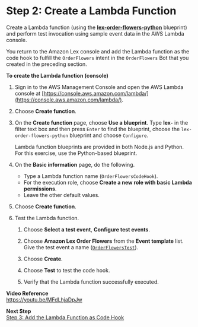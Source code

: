 # Step 2: Create a Lambda Function

Create a Lambda function (using the **[lex-order-flowers-python](../source/lex-order-flowers-python.py)** blueprint) and perform test invocation using sample event data in the AWS Lambda console.

You return to the Amazon Lex console and add the Lambda function as the code hook to fulfill the `OrderFlowers` intent in the `OrderFlowers` Bot that you created in the preceding section.

**To create the Lambda function (console)**

1. Sign in to the AWS Management Console and open the AWS Lambda console at [https://console.aws.amazon.com/lambda/](https://console.aws.amazon.com/lambda/).

1. Choose **Create function**.

1. On the **Create function** page, choose **Use a blueprint**. Type **lex-** in the filter text box and then press `Enter` to find the blueprint, choose the `lex-order-flowers-python` blueprint and choose `Configure`.

   Lambda function blueprints are provided in both Node.js and Python. For this exercise, use the Python-based blueprint.

1. On the **Basic information** page, do the following.
   + Type a Lambda function name (`OrderFlowersCodeHook`).
   + For the execution role, choose **Create a new role with basic Lambda permissions**.
   + Leave the other default values.

1. Choose **Create function**.

1. Test the Lambda function.

   1. Choose **Select a test event**, **Configure test events**.

   1. Choose **Amazon Lex Order Flowers** from the **Event template** list. Give the test event a name ([`OrderFlowersTest`](../source/lex-order-flowers-test.json)).

   1. Choose **Create**.

   1. Choose **Test** to test the code hook.

   1. Verify that the Lambda function successfully executed.

**Video Reference**  
https://youtu.be/MFdLhjaDpJw

**Next Step**  
[Step 3: Add the Lambda Function as Code Hook](ex1-step3.md)
